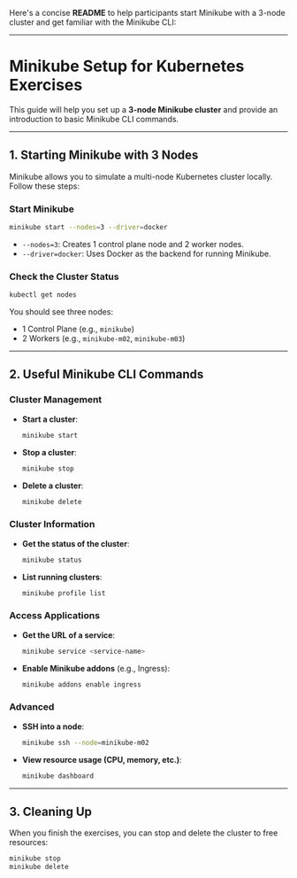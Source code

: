 Here's a concise **README** to help participants start Minikube with a 3-node cluster and get familiar with the Minikube CLI:

---

# **Minikube Setup for Kubernetes Exercises**

This guide will help you set up a **3-node Minikube cluster** and provide an introduction to basic Minikube CLI commands.

---

## **1. Starting Minikube with 3 Nodes**

Minikube allows you to simulate a multi-node Kubernetes cluster locally. Follow these steps:

### **Start Minikube**
```bash
minikube start --nodes=3 --driver=docker
```

- `--nodes=3`: Creates 1 control plane node and 2 worker nodes.
- `--driver=docker`: Uses Docker as the backend for running Minikube.

### **Check the Cluster Status**
```bash
kubectl get nodes
```
You should see three nodes:  
- 1 Control Plane (e.g., `minikube`)  
- 2 Workers (e.g., `minikube-m02`, `minikube-m03`)

---

## **2. Useful Minikube CLI Commands**

### **Cluster Management**
- **Start a cluster**:
  ```bash
  minikube start
  ```
- **Stop a cluster**:
  ```bash
  minikube stop
  ```
- **Delete a cluster**:
  ```bash
  minikube delete
  ```

### **Cluster Information**
- **Get the status of the cluster**:
  ```bash
  minikube status
  ```
- **List running clusters**:
  ```bash
  minikube profile list
  ```

### **Access Applications**
- **Get the URL of a service**:
  ```bash
  minikube service <service-name>
  ```
- **Enable Minikube addons** (e.g., Ingress):
  ```bash
  minikube addons enable ingress
  ```

### **Advanced**
- **SSH into a node**:
  ```bash
  minikube ssh --node=minikube-m02
  ```
- **View resource usage (CPU, memory, etc.)**:
  ```bash
  minikube dashboard
  ```

---

## **3. Cleaning Up**

When you finish the exercises, you can stop and delete the cluster to free resources:
```bash
minikube stop
minikube delete
```
